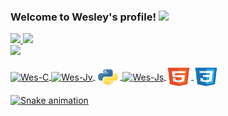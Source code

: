 <h3 align="left">
  Welcome to Wesley's profile!
  <img src="https://media.giphy.com/media/hvRJCLFzcasrR4ia7z/giphy.gif" width="28">
</h3>


<div align="left">
  <a href="https://github.com/wesleyvelloso">
  <img height="180em" src="https://github-readme-stats.vercel.app/api?username=wesleyvelloso&show_icons=true&theme=dark&include_all_commits=true&count_private=true"/>
  <img height="180em" src="https://github-readme-stats.vercel.app/api/top-langs/?username=wesleyvelloso&layout=compact&langs_count=7&theme=dark"/>
</div>
  
<img src="https://media.giphy.com/media/ZVik7pBtu9dNS/giphy.gif" width="256">
  
</div>
<div style="display: inline_block"><br>
  <img align="center" alt="Wes-C" height="30" width="40" src="https://cdn.jsdelivr.net/gh/devicons/devicon/icons/c/c-original.svg">
   <img align="center" alt="Wes-Jv" height="30" width="40" src="https://cdn.jsdelivr.net/gh/devicons/devicon/icons/java/java-original.svg">
  <img align="center" alt="Wes-Python" height="30" width="40" src="https://raw.githubusercontent.com/devicons/devicon/master/icons/python/python-original.svg">
  <img align="center" alt="Wes-Js" height="30" width="40" src="https://cdn.jsdelivr.net/gh/devicons/devicon/icons/javascript/javascript-original.svg">
  <img align="center" alt="Wes-HTML" height="30" width="40" src="https://raw.githubusercontent.com/devicons/devicon/master/icons/html5/html5-original.svg">
  <img align="center" alt="Wes-CSS" height="30" width="40" src="https://raw.githubusercontent.com/devicons/devicon/master/icons/css3/css3-original.svg">
</div>

![Snake animation](https://github.com/wesleyvelloso/wesleyvelloso/blob/output/github-contribution-grid-snake.svg)



          

